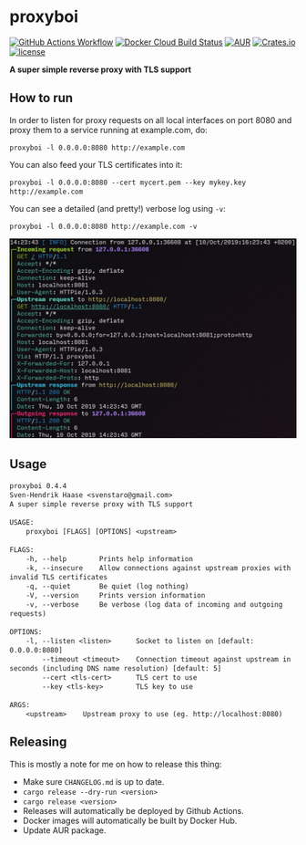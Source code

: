 # proxyboi

[![GitHub Actions Workflow](https://github.com/svenstaro/proxyboi/workflows/Build/badge.svg)](https://github.com/svenstaro/proxyboi/actions)
[![Docker Cloud Build Status](https://img.shields.io/docker/cloud/build/svenstaro/proxyboi)](https://cloud.docker.com/repository/docker/svenstaro/proxyboi/)
[![AUR](https://img.shields.io/aur/version/proxyboi.svg)](https://aur.archlinux.org/packages/proxyboi/)
[![Crates.io](https://img.shields.io/crates/v/proxyboi.svg)](https://crates.io/crates/proxyboi)
[![license](http://img.shields.io/badge/license-MIT-blue.svg)](https://github.com/svenstaro/proxyboi/blob/master/LICENSE)


**A super simple reverse proxy with TLS support**

## How to run

In order to listen for proxy requests on all local interfaces on port 8080 and proxy them to a service running at example.com, do:

    proxyboi -l 0.0.0.0:8080 http://example.com

You can also feed your TLS certificates into it:

    proxyboi -l 0.0.0.0:8080 --cert mycert.pem --key mykey.key http://example.com

You can see a detailed (and pretty!) verbose log using `-v`:

    proxyboi -l 0.0.0.0:8080 http://example.com -v

![Pretty log](pretty_log.png)

## Usage

    proxyboi 0.4.4
    Sven-Hendrik Haase <svenstaro@gmail.com>
    A super simple reverse proxy with TLS support

    USAGE:
        proxyboi [FLAGS] [OPTIONS] <upstream>

    FLAGS:
        -h, --help        Prints help information
        -k, --insecure    Allow connections against upstream proxies with invalid TLS certificates
        -q, --quiet       Be quiet (log nothing)
        -V, --version     Prints version information
        -v, --verbose     Be verbose (log data of incoming and outgoing requests)

    OPTIONS:
        -l, --listen <listen>      Socket to listen on [default: 0.0.0.0:8080]
            --timeout <timeout>    Connection timeout against upstream in seconds (including DNS name resolution) [default: 5]
            --cert <tls-cert>      TLS cert to use
            --key <tls-key>        TLS key to use

    ARGS:
        <upstream>    Upstream proxy to use (eg. http://localhost:8080)

## Releasing

This is mostly a note for me on how to release this thing:

- Make sure `CHANGELOG.md` is up to date.
- `cargo release --dry-run <version>`
- `cargo release <version>`
- Releases will automatically be deployed by Github Actions.
- Docker images will automatically be built by Docker Hub.
- Update AUR package.
